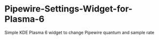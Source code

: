 # Pipewire-Settings-Widget-for-Plasma-6
Simple KDE Plasma 6 widget to change Pipewire quantum and sample rate
